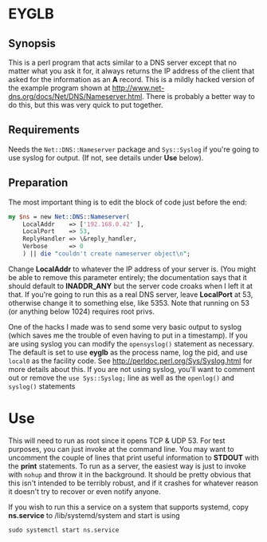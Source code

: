 # EYGLB

## Synopsis
This is a perl program that acts similar to a DNS server except that no matter what you ask it for, it always returns the IP address of the client that asked for the information as an **A** record. This is a mildly hacked version of the example program shown at  http://www.net-dns.org/docs/Net/DNS/Nameserver.html. There is probably a better way to do this, but this was very quick to put together.

## Requirements
Needs the `Net::DNS::Nameserver` package and `Sys::Syslog` if you're going to use syslog for output. (If not, see details under **Use** below).

## Preparation
The most important thing is to edit the block of code just before the end:

```perl
my $ns = new Net::DNS::Nameserver(
    LocalAddr    => ['192.168.0.42' ],
    LocalPort    => 53,
    ReplyHandler => \&reply_handler,
    Verbose      => 0
    ) || die "couldn't create nameserver object\n";
```

Change **LocalAddr** to whatever the IP address of your server is. (You might be able to remove this parameter entirely; the documentation says that it should default to **INADDR_ANY** but the server code croaks when I left it at that. If you're going to run this as a real DNS server, leave **LocalPort** at 53, otherwise change it to something else, like 5353. Note that running on 53 (or anything below 1024) requires root privs.

One of the hacks I made was to send some very basic output to syslog (which saves me the trouble of even having to put in a timestamp). If you are using syslog you can modify the `opensyslog()` statement as necessary. The default is set to use **eyglb** as the process name, log the pid, and use `local0` as the facility code. See http://perldoc.perl.org/Sys/Syslog.html for more details about this. If you are not using syslog, you'll want to comment out or remove the `use Sys::Syslog;` line as well as the `openlog()` and `syslog()` statements

# Use
This will need to run as root since it opens TCP & UDP 53.  For test purposes, you can just invoke at the command line. You may want to uncomment the couple of lines that print useful information to **STDOUT** with the **print** statements. To run as a server, the easiest way is just to invoke with `nohup` and throw it in the background. It should be pretty obvious that this isn't intended to be terribly robust, and if it crashes for whatever reason it doesn't try to recover or even notify anyone.

If you wish to run this a service on a system that supports systemd, copy **ns.service** to /lib/systemd/system and start is using 
```
sudo systemctl start ns.service
```
